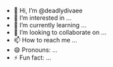 - 👋 Hi, I’m @deadlydivaee
- 👀 I’m interested in ...
- 🌱 I’m currently learning ...
- 💞️ I’m looking to collaborate on ...
- 📫 How to reach me ...
- 😄 Pronouns: ...
- ⚡ Fun fact: ...

<!---
deadlydivaee/deadlydivaee is a ✨ special ✨ repository because its `README.md` (this file) appears on your GitHub profile.
You can click the Preview link to take a look at your changes.
--->
